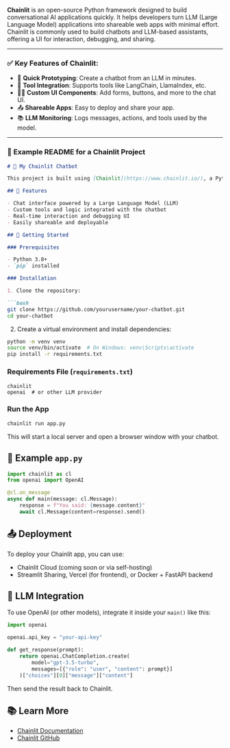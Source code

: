 **Chainlit** is an open-source Python framework designed to build conversational AI applications quickly. It helps developers turn LLM (Large Language Model) applications into shareable web apps with minimal effort. Chainlit is commonly used to build chatbots and LLM-based assistants, offering a UI for interaction, debugging, and sharing.

---

### ✅ Key Features of Chainlit:

* 🚀 **Quick Prototyping**: Create a chatbot from an LLM in minutes.
* 🔧 **Tool Integration**: Supports tools like LangChain, LlamaIndex, etc.
* 🧑‍💻 **Custom UI Components**: Add forms, buttons, and more to the chat UI.
* 📤 **Shareable Apps**: Easy to deploy and share your app.
* 📚 **LLM Monitoring**: Logs messages, actions, and tools used by the model.

---

### 📁 Example README for a Chainlit Project

````markdown
# 🤖 My Chainlit Chatbot

This project is built using [Chainlit](https://www.chainlit.io/), a Python framework for rapidly building and sharing LLM-based chat applications.

## 📌 Features

- Chat interface powered by a Large Language Model (LLM)
- Custom tools and logic integrated with the chatbot
- Real-time interaction and debugging UI
- Easily shareable and deployable

## 🚀 Getting Started

### Prerequisites

- Python 3.8+
- `pip` installed

### Installation

1. Clone the repository:

```bash
git clone https://github.com/yourusername/your-chatbot.git
cd your-chatbot
````

2. Create a virtual environment and install dependencies:

```bash
python -m venv venv
source venv/bin/activate  # On Windows: venv\Scripts\activate
pip install -r requirements.txt
```

### Requirements File (`requirements.txt`)

```
chainlit
openai  # or other LLM provider
```

### Run the App

```bash
chainlit run app.py
```

This will start a local server and open a browser window with your chatbot.

## 📄 Example `app.py`

```python
import chainlit as cl
from openai import OpenAI

@cl.on_message
async def main(message: cl.Message):
    response = f"You said: {message.content}"
    await cl.Message(content=response).send()
```

## 📤 Deployment

To deploy your Chainlit app, you can use:

* Chainlit Cloud (coming soon or via self-hosting)
* Streamlit Sharing, Vercel (for frontend), or Docker + FastAPI backend

## 🧠 LLM Integration

To use OpenAI (or other models), integrate it inside your `main()` like this:

```python
import openai

openai.api_key = "your-api-key"

def get_response(prompt):
    return openai.ChatCompletion.create(
        model="gpt-3.5-turbo",
        messages=[{"role": "user", "content": prompt}]
    )["choices"][0]["message"]["content"]
```

Then send the result back to Chainlit.


## 📚 Learn More

* [Chainlit Documentation](https://docs.chainlit.io/)
* [Chainlit GitHub](https://github.com/Chainlit/chainlit)

